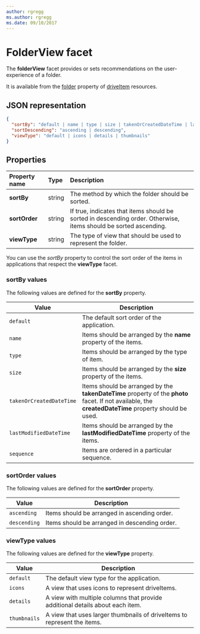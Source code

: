 ```yaml
---
author: rgregg
ms.author: rgregg
ms.date: 09/10/2017
---
```

# FolderView facet

The **folderView** facet provides or sets recommendations on the user-experience of a folder.

It is available from the [folder][folder-facet] property of [driveItem][item-resource] resources.

## JSON representation

<!-- { "blockType": "resource", "@odata.type": "oneDrive.folderView" } -->

```json
{
  "sortBy": "default | name | type | size | takenOrCreatedDateTime | lastModifiedDateTime | sequence",
  "sortDescending": "ascending | descending",
  "viewType": "default | icons | details | thumbnails"
}
```

## Properties

| Property name         | Type   | Description                                                                                                      |
|:----------------------|:-------|:-----------------------------------------------------------------------------------------------------------------|
| **sortBy**            | string | The method by which the folder should be sorted.                                                                 |
| **sortOrder**         | string | If true, indicates that items should be sorted in descending order. Otherwise, items should be sorted ascending. |
| **viewType**          | string | The type of view that should be used to represent the folder.                                                    |

You can use the _sortBy_ property to control the sort order of the items in applications that respect the **viewType** facet.

### sortBy values

The following values are defined for the **sortBy** property.

| Value                    | Description                                                                                                                                           |
| ------------------------ | ----------------------------------------------------------------------------------------------------------------------------------------------------- |
| `default`                | The default sort order of the application.                                                                                                            |
| `name`                   | Items should be arranged by the **name** property of the items.                                                                                       |
| `type`                   | Items should be arranged by the type of item.                                                                                                         |
| `size`                   | Items should be arranged by the **size** property of the items.                                                                                       |
| `takenOrCreatedDateTime` | Items should be arranged by the **takenDateTime** property of the **photo** facet. If not available, the **createdDateTime** property should be used. |
| `lastModifiedDateTime`   | Items should be arranged by the **lastModifiedDateTime** property of the items.                                                                       |
| `sequence`               | Items are ordered in a particular sequence.                                                                                                           |


### sortOrder values

The following values are defined for the **sortOrder** property.

| Value        | Description                                                                   |
| ------------ | ----------------------------------------------------------------------------- |
| `ascending`  | Items should be arranged in ascending order.                                  |
| `descending` | Items should be arranged in descending order.                                 |


### viewType values

The following values are defined for the **viewType** property.

| Value        | Description                                                                   |
| ------------ | ----------------------------------------------------------------------------- |
| `default`    | The default view type for the application.                                    |
| `icons`      | A view that uses icons to represent driveItems.                               |
| `details`    | A view with multiple columns that provide additional details about each item. |
| `thumbnails` | A view that uses larger thumbnails of driveItems to represent the items.      |


[item-resource]: ../resources/driveitem.md
[folder-facet]: ../resources/folder.md

<!-- {
  "type": "#page.annotation",
  "description": "The FolderView facet provides or sets recommendations on the user-experience of a folder.",
  "keywords": "view, folderview, sortby, sortorder, viewtype, coversourceid, folder",
  "section": "documentation",
  "tocPath": "Facets/FolderView"
} -->
